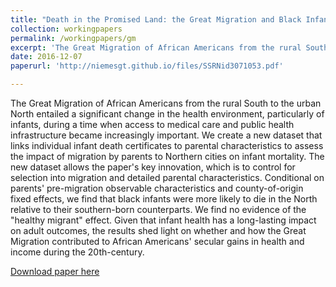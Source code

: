```yaml
---
title: "Death in the Promised Land: the Great Migration and Black Infant Mortality, with Katherine Eriksson (UC-Davis)"
collection: workingpapers
permalink: /workingpapers/gm
excerpt: 'The Great Migration of African Americans from the rural South to the urban North entailed a significant change in the health environment, particularly of infants, during a time when access to medical care and public health infrastructure became increasingly important. We create a new dataset that links individual infant death certificates to parental characteristics to assess the impact of migration by parents to Northern cities on infant mortality. The new dataset allows the paper's key innovation, which is to control for selection into migration and detailed parental characteristics. Conditional on parents' pre-migration observable characteristics and county-of-origin fixed effects, we find that black infants were more likely to die in the North relative to their southern-born counterparts. We find no evidence of the "healthy migrant" effect. Given that infant health has a long-lasting impact on adult outcomes, the results shed light on whether and how the Great Migration contributed to African Americans' secular gains in health and income during the 20th-century.'
date: 2016-12-07
paperurl: 'http://niemesgt.github.io/files/SSRNid3071053.pdf'

---
```

The Great Migration of African Americans from the rural South to the urban North entailed a significant change in the health environment, particularly of infants, during a time when access to medical care and public health infrastructure became increasingly important. We create a new dataset that links individual infant death certificates to parental characteristics to assess the impact of migration by parents to Northern cities on infant mortality. The new dataset allows the paper's key innovation, which is to control for selection into migration and detailed parental characteristics. Conditional on parents' pre-migration observable characteristics and county-of-origin fixed effects, we find that black infants were more likely to die in the North relative to their southern-born counterparts. We find no evidence of the "healthy migrant" effect. Given that infant health has a long-lasting impact on adult outcomes, the results shed light on whether and how the Great Migration contributed to African Americans' secular gains in health and income during the 20th-century. 

[Download paper here](http://niemesgt.github.io/files/SSRNid3071053.pdf)
